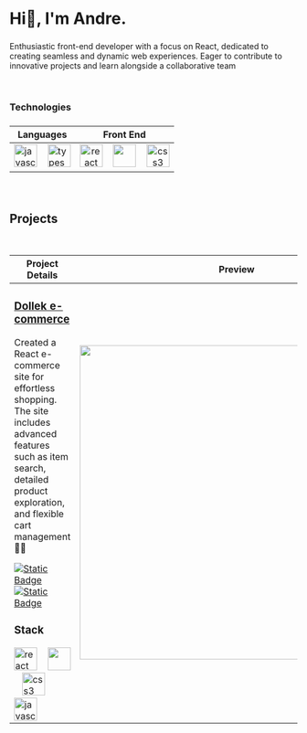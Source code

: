 <h1 align="left">Hi👋, I'm Andre.</h1>


###

<p align=""left>Enthusiastic front-end developer with a focus on React, dedicated to creating seamless and dynamic web experiences. Eager to contribute to innovative projects and learn alongside a collaborative team</p>
<br/

###

<h3 align="left">Technologies</h2>

###

| **Languages** | **Front End** |
| --- | :---: |
| <img src="https://skillicons.dev/icons?i=js" height="40" alt="javascript logo"  /> <img width="10" /> <img src="https://skillicons.dev/icons?i=ts" height="40" alt="typescript logo"  /> | <img src="https://skillicons.dev/icons?i=react" height="40" alt="react logo"  /> <img width="10" /> <img src="https://skillicons.dev/icons?i=html" height="40" /> <img width="10" /> <img src="https://skillicons.dev/icons?i=css" height="40" alt="css3 logo"  /> | <img src="https://skillicons.dev/icons?i=express" height="40" alt="express logo"  /> <img width="10" /> <img src="https://skillicons.dev/icons?i=nodejs" height="40" alt="nodejs logo"  /> | <img src="https://skillicons.dev/icons?i=mongodb" height="40" alt="mongodb logo"  /> | <img src="https://skillicons.dev/icons?i=firebase" height="40" alt="firebase logo"  /> 

###

<br />
<h2>Projects</h2>

<br />

| **Project Details** | **Preview** |
| --- | :---: |
| <h3><a href="https://clothing-store-couswall.netlify.app/">Dollek e-commerce</a></h3> <p>Created a React e-commerce site for effortless shopping. The site includes advanced features such as item search, detailed product exploration, and flexible cart management 🛒🥼</p> [![Static Badge](https://img.shields.io/badge/Source-gray?style=flat&logo=github)](https://github.com/couswall/clothing-store)  [![Static Badge](https://img.shields.io/badge/Demo-purple?style=flat)](https://clothing-store-couswall.netlify.app/) <h3>Stack</h3> <img src="https://skillicons.dev/icons?i=react" height="40" alt="react logo"  /> <img width="10" /> <img src="https://skillicons.dev/icons?i=html" height="40" /> <img width="10" /> <img src="https://skillicons.dev/icons?i=css" height="40" alt="css3 logo"  /> <img width="10" /> <img src="https://skillicons.dev/icons?i=js" height="40" alt="javascript logo"  />  | <a href="https://clothing-store-couswall.netlify.app/"><img src="https://live.staticflickr.com/65535/53542519022_c3cf4ba416_k.jpg" width="550"/><a/> |



<br />

###
<!--
**couswall/couswall** is a ✨ _special_ ✨ repository because its `README.md` (this file) appears on your GitHub profile.

Here are some ideas to get you started:

- 🔭 I’m currently working on ...
- 🌱 I’m currently learning ...
- 👯 I’m looking to collaborate on ...
- 🤔 I’m looking for help with ...
- 💬 Ask me about ...
- 📫 How to reach me: ...
- 😄 Pronouns: ...
- ⚡ Fun fact: ...
-->
